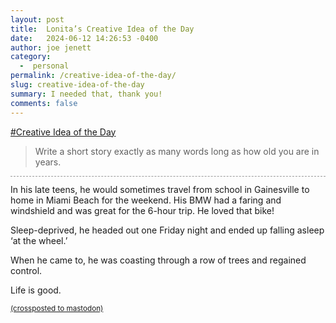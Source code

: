 ```yaml
---
layout: post
title:  Lonita’s Creative Idea of the Day
date:   2024-06-12 14:26:53 -0400
author: joe jenett
category:
  -  personal
permalink: /creative-idea-of-the-day/
slug: creative-idea-of-the-day
summary: I needed that, thank you!
comments: false
---
```

<a href="https://mstdn.ca/@lonita/112601969215915436">#Creative Idea of the Day</a>
<blockquote>
<p>
Write a short story exactly as many words long as how old you are in years.
</p>
</blockquote>

<p style="border-top:1px dashed #999;padding-top:12px;">
In his late teens, he would sometimes travel from school in Gainesville to home in Miami Beach for the weekend. His BMW had a faring and windshield and was great for the 6-hour trip. He loved that bike!
</p>
<p>
Sleep-deprived, he headed out one Friday night and ended up falling asleep ‘at the wheel.’
</p>
<p>
When he came to, he was coasting through a row of trees and regained control.
</p>
<p>
Life is good.
</p>

<a href="https://brid.gy/publish/mastodon"><small>(crossposted to mastodon)</small></a>